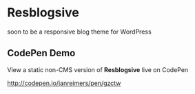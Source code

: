 Resblogsive
===========

soon to be a responsive blog theme for WordPress

CodePen Demo
------------

View a static non-CMS version of **Resblogsive** live on CodePen

http://codepen.io/janreimers/pen/gzctw
